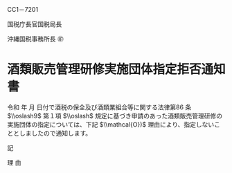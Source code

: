 CC1－7201

国税庁長官国税局長

沖縄国税事務所長 ㊞

# 酒類販売管理研修実施団体指定拒否通知書

令和 年 月 日付で酒税の保全及び酒類業組合等に関する法律第86 条 $\\oslash9$ 第１項 $\\oslash$ 規定に基づき申請のあった酒類販売管理研修の実施団体の指定については、下記 $\\mathcal{O})$ 理由により、指定しないこととしましたので通知します。

記

理 由